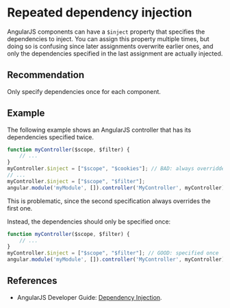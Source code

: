# Repeated dependency injection
AngularJS components can have a `$inject` property that specifies the dependencies to inject. You can assign this property multiple times, but doing so is confusing since later assignments overwrite earlier ones, and only the dependencies specified in the last assignment are actually injected.


## Recommendation
Only specify dependencies once for each component.


## Example
The following example shows an AngularJS controller that has its dependencies specified twice.


```javascript
function myController($scope, $filter) {
    // ...
}
myController.$inject = ["$scope", "$cookies"]; // BAD: always overridden
// ...
myController.$inject = ["$scope", "$filter"];
angular.module('myModule', []).controller('MyController', myController);

```
This is problematic, since the second specification always overrides the first one.

Instead, the dependencies should only be specified once:


```javascript
function myController($scope, $filter) {
    // ...
}
myController.$inject = ["$scope", "$filter"]; // GOOD: specified once
angular.module('myModule', []).controller('MyController', myController);

```

## References
* AngularJS Developer Guide: [Dependency Injection](https://docs.angularjs.org/guide/di).
